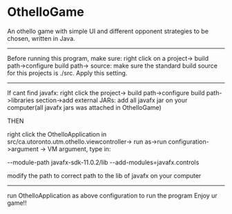 # OthelloGame
An othello game with simple UI and different opponent strategies to be chosen, written in Java.

-----------------------------------------------------------------------------------------------------
Before running this program, make sure:
right click on a project-> build path->configure build path-> source: make sure the standard build source for this projects is ./src. Apply this setting.

-----------------------------------------------------------------------------------------------------
If cant find javafx:
right click the project-> build path->configure build path->libraries section->add external JARs: add all javafx jar on your computer(all javafx jars was attached in OthelloGame)

THEN

right click the OthelloApplication in src/ca.utoronto.utm.othello.viewcontroller-> run as->run configuration->argument -> VM argument, type in:

--module-path  javafx-sdk-11.0.2/lib --add-modules=javafx.controls 

 modify the path to correct path to the lib of javafx on your computer

-----------------------------------------------------------------------------------------------------
run OthelloApplication as above configuration to run the program
Enjoy ur game!!
